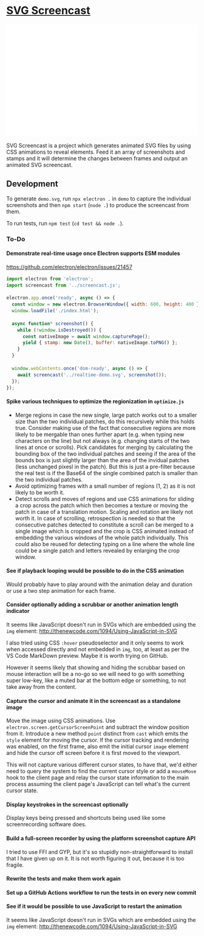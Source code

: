 # [SVG Screencast](https://tomashubelbauer.github.io/svg-screencast)

![](docs/demo.svg)

SVG Screencast is a project which generates animated SVG files by using CSS
animations to reveal elements. Feed it an array of screenshots and stamps and it
will determine the changes between frames and output an animated SVG screencast.

## Development

To generate `demo.svg`, run `npx electron .` in `demo` to capture the individual
screenshots and then `npm start` (`node .`) to produce the screencast from them.

To run tests, run `npm test` (`cd test && node .`).

### To-Do

#### Demonstrate real-time usage once Electron supports ESM modules

https://github.com/electron/electron/issues/21457

```js
import electron from 'electron';
import screencast from '../screencast.js';

electron.app.once('ready', async () => {
  const window = new electron.BrowserWindow({ width: 600, height: 400 });
  window.loadFile('./index.html');

  async function* screenshot() {
    while (!window.isDestroyed()) {
      const nativeImage = await window.capturePage();
      yield { stamp: new Date(), buffer: nativeImage.toPNG() };
    }
  }

  window.webContents.once('dom-ready', async () => {
    await screencast('../realtime-demo.svg', screenshot());
  });
});
```

#### Spike various techniques to optimize the regionization in `optimize.js`

- Merge regions in case the new single, large patch works out to a smaller size
  than the two individual patches, do this recursively while this holds true.
  Consider making use of the fact that consecutive regions are more likely to be
  mergable than ones further apart (e.g. when typing new characters on the line)
  but not always (e.g. changing starts of the two lines at once or scrolls).
  Pick candidates for merging by calculating the bounding box of the two
  individual patches and seeing if the area of the bounds box is just slightly
  larger than the area of the invidual patches (less unchanged pixesl in the
  patch). But this is just a pre-filter because the real test is if the Base64
  of the single combined patch is smaller than the two individual patches.
- Avoid optimizing frames with a small number of regions (1, 2) as it is not
  likely to be worth it.
- Detect scrolls and moves of regions and use CSS animations for sliding a crop
  across the patch which then becomes a texture or moving the patch in case of
  a translation motion. Scaling and rotation are likely not worth it. In case of
  scrolling, retrospection is needed so that the consecutive patches detected to
  constitute a scroll can be merged to a single image which is cropped and the
  crop is CSS animated instead of embedding the various windows of the whole
  patch individually. This could also be reused for detecting typing on a line
  where the whole line could be a single patch and letters revealed by enlarging
  the crop window.

#### See if playback looping would be possible to do in the CSS animation

Would probably have to play around with the animation delay and duration or use
a two step animation for each frame.

#### Consider optionally adding a scrubbar or another animation length indicator

It seems like JavaScript doesn't run in SVGs which are embedded using the `img`
element: http://thenewcode.com/1094/Using-JavaScript-in-SVG

I also tried using CSS `:hover` pseudoselector and it only seems to work when
accessed directly and not embedded in `img`, too, at least as per the VS Code
MarkDown preview. Maybe it is worth trying on GitHub.

However it seems likely that showing and hiding the scrubbar based on mouse
interaction will be a no-go so we will need to go with something super low-key,
like a muted bar at the bottom edge or something, to not take away from the
content.

#### Capture the cursor and animate it in the screencast as a standalone image

Move the image using CSS animations.
Use `electron.screen.getCursorScreenPoint` and subtract the window position from
it. Introduce a new method `point` distinct from `cast` which emits the `style`
element for moving the cursor. If the cursor tracking and rendering was enabled,
on the first frame, also emit the initial cursor `image` element and hide the
cursor off screen before it is first moved to the viewport.

This will not capture various different cursor states, to have that, we'd either
need to query the system to find the current cursor style or add a `mouseMove`
hook to the client page and relay the cursor state information to the main
process assuming the client page's JavaScript can tell what's the current cursor
state.

#### Display keystrokes in the screencast optionally

Display keys being pressed and shortcuts being used like some screenrecording
software does.

#### Build a full-screen recorder by using the platform screenshot capture API

I tried to use FFI and GYP, but it's so stupidly non-straightforward to install
that I have given up on it. It is not worth figuring it out, because it is too
fragile.

#### Rewrite the tests and make them work again

#### Set up a GitHub Actions workflow to run the tests in on every new commit

#### See if it would be possible to use JavaScript to restart the animation

It seems like JavaScript doesn't run in SVGs which are embedded using the `img`
element: http://thenewcode.com/1094/Using-JavaScript-in-SVG
